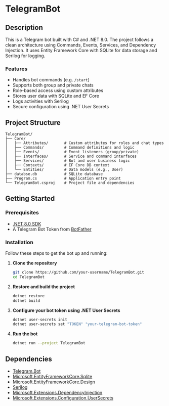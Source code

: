 
# TelegramBot

## Description

This is a Telegram bot built with C# and .NET 8.0. The project follows a clean architecture using Commands, Events, Services, and Dependency Injection. It uses Entity Framework Core with SQLite for data storage and Serilog for logging.

### Features

- Handles bot commands (e.g. `/start`)
- Supports both group and private chats
- Role-based access using custom attributes
- Stores user data with SQLite and EF Core
- Logs activities with Serilog
- Secure configuration using .NET User Secrets

## Project Structure

```
TelegramBot/
├── Core/
│   ├── Attributes/       # Custom attributes for roles and chat types
│   ├── Commands/         # Command definitions and logic
│   ├── Events/           # Event listeners (group/private)
│   ├── Interfaces/       # Service and command interfaces
│   ├── Services/         # Bot and user business logic
│   ├── Contexts/         # EF Core DB context
│   └── Entities/         # Data models (e.g., User)
├── databse.db            # SQLite database
├── Program.cs            # Application entry point
└── TelegramBot.csproj    # Project file and dependencies
```

## Getting Started

### Prerequisites

- [.NET 8.0 SDK](https://dotnet.microsoft.com/en-us/download/dotnet/8.0)
- A Telegram Bot Token from [BotFather](https://t.me/BotFather)

### Installation

Follow these steps to get the bot up and running:

1. **Clone the repository**
   ```bash
   git clone https://github.com/your-username/TelegramBot.git
   cd TelegramBot
   ```

2. **Restore and build the project**
   ```bash
   dotnet restore
   dotnet build
   ```

3. **Configure your bot token using .NET User Secrets**
   ```bash
   dotnet user-secrets init
   dotnet user-secrets set "TOKEN" "your-telegram-bot-token"
   ```

4. **Run the bot**
   ```bash
   dotnet run --project TelegramBot
   ```

## Dependencies

- [Telegram.Bot](https://github.com/TelegramBots/Telegram.Bot)
- [Microsoft.EntityFrameworkCore.Sqlite](https://www.nuget.org/packages/Microsoft.EntityFrameworkCore.Sqlite)
- [Microsoft.EntityFrameworkCore.Design](https://www.nuget.org/packages/Microsoft.EntityFrameworkCore.Design)
- [Serilog](https://serilog.net/)
- [Microsoft.Extensions.DependencyInjection](https://www.nuget.org/packages/Microsoft.Extensions.DependencyInjection)
- [Microsoft.Extensions.Configuration.UserSecrets](https://www.nuget.org/packages/Microsoft.Extensions.Configuration.UserSecrets)
